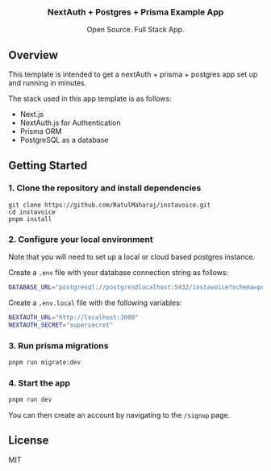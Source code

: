 <p align="center">
   <h3 align="center">NextAuth + Postgres + Prisma Example App</h3>
   <p align="center">
   Open Source. Full Stack App.
   </p>
</p>

## Overview

This template is intended to get a nextAuth + prisma + postgres app set up and running in minutes.

The stack used in this app template is as follows:

- Next.js
- NextAuth.js for Authentication
- Prisma ORM
- PostgreSQL as a database

## Getting Started

### 1. Clone the repository and install dependencies

```
git clone https://github.com/RatulMaharaj/instavoice.git
cd instavoice
pnpm install
```

### 2. Configure your local environment

Note that you will need to set up a local or cloud based postgres instance.

Create a `.env` file with your database connection string as follows:

```sh
DATABASE_URL="postgresql://postgres@localhost:5432/instavoice?schema=public"
```

Create a `.env.local` file with the following variables:

```sh
NEXTAUTH_URL="http://localhost:3000"
NEXTAUTH_SECRET="supersecret"
```

### 3. Run prisma migrations

```sh
pnpm run migrate:dev
```

### 4. Start the app

```sh
pnpm run dev
```

You can then create an account by navigating to the `/signup` page.

## License

MIT
